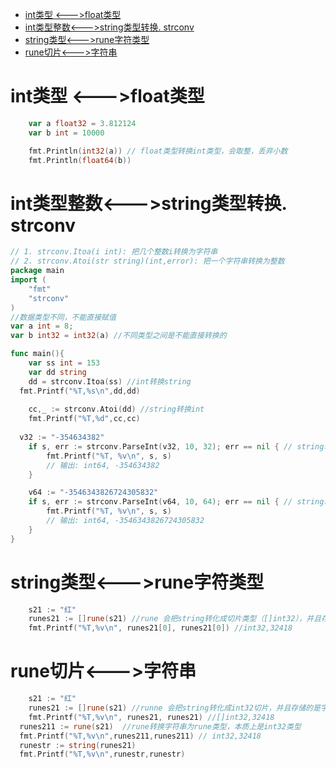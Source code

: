 - [int类型 <--->float类型](#int类型----float类型)
- [int类型整数<--->string类型转换. strconv](#int类型整数---string类型转换-strconv)
- [string类型<--->rune字符类型](#string类型---rune字符类型)
- [rune切片<--->字符串](#rune切片---字符串)
#  int类型 <--->float类型

```go
	var a float32 = 3.812124
	var b int = 10000

	fmt.Println(int32(a)) // float类型转换int类型，会取整，丢弃小数
	fmt.Println(float64(b)) 
```



# int类型整数<--->string类型转换.  strconv

```go
// 1. strconv.Itoa(i int): 把几个整数i转换为字符串
// 2. strconv.Atoi(str string)(int,error): 把一个字符串转换为整数
package main
import (
	"fmt"
	"strconv"
)
//数据类型不同，不能直接赋值
var a int = 8;
var b int32 = int32(a) //不同类型之间是不能直接转换的

func main(){
	var ss int = 153
	var dd string
	dd = strconv.Itoa(ss) //int转换string
  fmt.Printf("%T,%s\n",dd,dd)
  
	cc,_ := strconv.Atoi(dd) //string转换int
	fmt.Printf("%T,%d",cc,cc)   
  
  v32 := "-354634382"  
	if s, err := strconv.ParseInt(v32, 10, 32); err == nil { // string转换为int32
    	fmt.Printf("%T, %v\n", s, s) 
    	// 输出: int64, -354634382
	}

	v64 := "-3546343826724305832"
	if s, err := strconv.ParseInt(v64, 10, 64); err == nil { // string转换为int64
    	fmt.Printf("%T, %v\n", s, s) 
    	// 输出: int64, -3546343826724305832
	}
}
```

# string类型<--->rune字符类型

```go
	s21 := "红"
	runes21 := []rune(s21) //rune 会把string转化成切片类型（[]int32），并且存储的是字符对应的acsii码
	fmt.Printf("%T,%v\n", runes21[0], runes21[0]) //int32,32418
```

# rune切片<--->字符串

```go
	s21 := "红"
	runes21 := []rune(s21) //runne 会把string转化成int32切片，并且存储的是字符对应的acsii码
	fmt.Printf("%T,%v\n", runes21, runes21) //[]int32,32418
  runes211 := rune(s21)  //rune转换字符串为rune类型，本质上是int32类型
  fmt.Printf("%T,%v\n",runes211,runes211) // int32,32418
  runestr := string(runes21)
  fmt.Printf("%T,%v\n",runestr,runestr)
```
